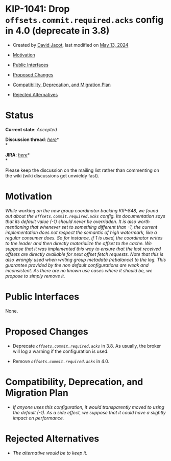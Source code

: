 KIP-1041: Drop `offsets.commit.required.acks` config in 4.0 (deprecate
in 3.8)
================

- Created by [David
  Jacot](https://cwiki.apache.org/confluence/display/~dajac), last
  modified on [May 13,
  2024](https://cwiki.apache.org/confluence/pages/diffpagesbyversion.action?pageId=303794933&selectedPageVersions=2&selectedPageVersions=3 "Show changes")

- [Motivation](https://cwiki.apache.org/confluence/pages/viewpage.action?pageId=303794933#KIP1041:Drop%60offsets.commit.required.acks%60configin4.0(deprecatein3.8)-Motivation)

- [Public
  Interfaces](https://cwiki.apache.org/confluence/pages/viewpage.action?pageId=303794933#KIP1041:Drop%60offsets.commit.required.acks%60configin4.0(deprecatein3.8)-PublicInterfaces)

- [Proposed
  Changes](https://cwiki.apache.org/confluence/pages/viewpage.action?pageId=303794933#KIP1041:Drop%60offsets.commit.required.acks%60configin4.0(deprecatein3.8)-ProposedChanges)

- [Compatibility, Deprecation, and Migration
  Plan](https://cwiki.apache.org/confluence/pages/viewpage.action?pageId=303794933#KIP1041:Drop%60offsets.commit.required.acks%60configin4.0(deprecatein3.8)-Compatibility,Deprecation,andMigrationPlan)

- [Rejected
  Alternatives](https://cwiki.apache.org/confluence/pages/viewpage.action?pageId=303794933#KIP1041:Drop%60offsets.commit.required.acks%60configin4.0(deprecatein3.8)-RejectedAlternatives)

# Status

**Current state**: *Accepted*

**Discussion thread**:
[*here*](http://mail-archives.apache.org/mod_mbox/kafka-dev/201501.mbox/%3CCAOeJiJh6Vkkca85bWYgkeOZ8rC6%2BKDh7zzq8vMKECL_7PNExTA%40mail.gmail.com%3E)*  
*

**JIRA**: [*here*](https://issues.apache.org/jira/browse/KAFKA-16658)*  
*

Please keep the discussion on the mailing list rather than commenting on
the wiki (wiki discussions get unwieldy fast).

# Motivation

*While working on the new group coordinator backing KIP-848, we found
out about the `offsets.commit.required.acks` config. Its documentation
says that its default value (-1) should never be overridden. It is also
worth mentioning that whenever set to something different than -1, the
current implementation does not respect the semantic of high watermark,
like a regular consumer does. So for instance, if 1 is used, the
coordinator writes to the leader and then directly materialize the
offset to the cache. We suppose that it was implemented this way to
ensure that the last received offsets are directly available for next
offset fetch requests. Note that this is also wrongly used when writing
group metadata (rebalance) to the log. This guarantee provided by the
non default configurations are weak and inconsistent. As there are no
known use cases where it should be, we propose to simply remove it.*

# Public Interfaces

None.

# Proposed Changes

- Deprecate *`offsets.commit.required.acks`* in 3.8. As usually, the
  broker will log a warning if the configuration is used.

- Remove *`offsets.commit.required.acks`* in 4.0.

# Compatibility, Deprecation, and Migration Plan

- *If anyone uses this configuration, it would transparently moved to
  using the default (-1). As a side effect, we suppose that it could
  have a slightly impact on performance.*

# Rejected Alternatives

- *The alternative would be to keep it.*
